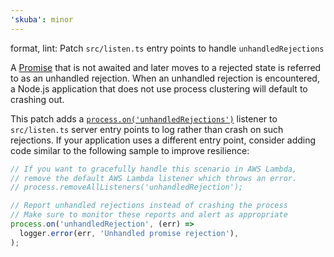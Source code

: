 ```yaml
---
'skuba': minor
---
```


format, lint: Patch `src/listen.ts` entry points to handle `unhandledRejections`

A [Promise](https://nodejs.org/en/learn/asynchronous-work/discover-promises-in-nodejs) that is not awaited and later moves to a rejected state is referred to as an unhandled rejection. When an unhandled rejection is encountered, a Node.js application that does not use process clustering will default to crashing out.

This patch adds a [`process.on('unhandledRejections')`](https://nodejs.org/api/process.html#event-unhandledrejection) listener to `src/listen.ts` server entry points to log rather than crash on such rejections. If your application uses a different entry point, consider adding code similar to the following sample to improve resilience:

```typescript
// If you want to gracefully handle this scenario in AWS Lambda,
// remove the default AWS Lambda listener which throws an error.
// process.removeAllListeners('unhandledRejection');

// Report unhandled rejections instead of crashing the process
// Make sure to monitor these reports and alert as appropriate
process.on('unhandledRejection', (err) =>
  logger.error(err, 'Unhandled promise rejection'),
);
```
